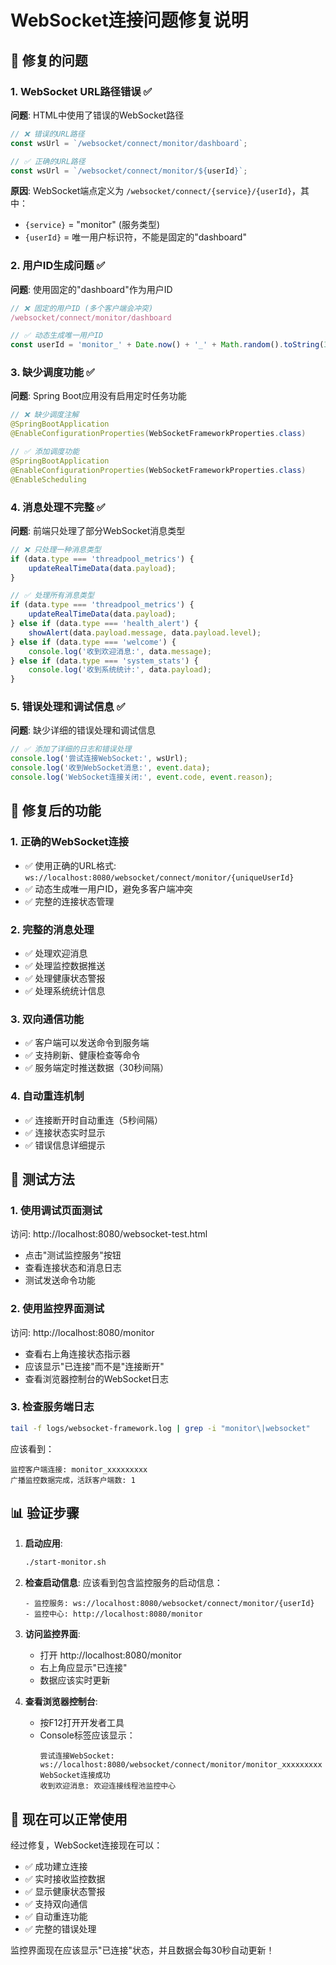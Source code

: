 # WebSocket连接问题修复说明

## 🔧 修复的问题

### 1. **WebSocket URL路径错误** ✅
**问题**: HTML中使用了错误的WebSocket路径
```javascript
// ❌ 错误的URL路径
const wsUrl = `/websocket/connect/monitor/dashboard`;

// ✅ 正确的URL路径 
const wsUrl = `/websocket/connect/monitor/${userId}`;
```

**原因**: WebSocket端点定义为 `/websocket/connect/{service}/{userId}`，其中：
- `{service}` = "monitor" (服务类型)
- `{userId}` = 唯一用户标识符，不能是固定的"dashboard"

### 2. **用户ID生成问题** ✅
**问题**: 使用固定的"dashboard"作为用户ID
```javascript
// ❌ 固定的用户ID (多个客户端会冲突)
/websocket/connect/monitor/dashboard

// ✅ 动态生成唯一用户ID
const userId = 'monitor_' + Date.now() + '_' + Math.random().toString(36).substr(2, 9);
```

### 3. **缺少调度功能** ✅
**问题**: Spring Boot应用没有启用定时任务功能
```java
// ❌ 缺少调度注解
@SpringBootApplication
@EnableConfigurationProperties(WebSocketFrameworkProperties.class)

// ✅ 添加调度功能
@SpringBootApplication
@EnableConfigurationProperties(WebSocketFrameworkProperties.class)
@EnableScheduling
```

### 4. **消息处理不完整** ✅
**问题**: 前端只处理了部分WebSocket消息类型
```javascript
// ❌ 只处理一种消息类型
if (data.type === 'threadpool_metrics') {
    updateRealTimeData(data.payload);
}

// ✅ 处理所有消息类型
if (data.type === 'threadpool_metrics') {
    updateRealTimeData(data.payload);
} else if (data.type === 'health_alert') {
    showAlert(data.payload.message, data.payload.level);
} else if (data.type === 'welcome') {
    console.log('收到欢迎消息:', data.message);
} else if (data.type === 'system_stats') {
    console.log('收到系统统计:', data.payload);
}
```

### 5. **错误处理和调试信息** ✅
**问题**: 缺少详细的错误处理和调试信息
```javascript
// ✅ 添加了详细的日志和错误处理
console.log('尝试连接WebSocket:', wsUrl);
console.log('收到WebSocket消息:', event.data);
console.log('WebSocket连接关闭:', event.code, event.reason);
```

## 🚀 修复后的功能

### 1. **正确的WebSocket连接**
- ✅ 使用正确的URL格式: `ws://localhost:8080/websocket/connect/monitor/{uniqueUserId}`
- ✅ 动态生成唯一用户ID，避免多客户端冲突
- ✅ 完整的连接状态管理

### 2. **完整的消息处理**
- ✅ 处理欢迎消息
- ✅ 处理监控数据推送
- ✅ 处理健康状态警报
- ✅ 处理系统统计信息

### 3. **双向通信功能**
- ✅ 客户端可以发送命令到服务端
- ✅ 支持刷新、健康检查等命令
- ✅ 服务端定时推送数据（30秒间隔）

### 4. **自动重连机制**
- ✅ 连接断开时自动重连（5秒间隔）
- ✅ 连接状态实时显示
- ✅ 错误信息详细提示

## 🧪 测试方法

### 1. **使用调试页面测试**
访问: http://localhost:8080/websocket-test.html
- 点击"测试监控服务"按钮
- 查看连接状态和消息日志
- 测试发送命令功能

### 2. **使用监控界面测试**
访问: http://localhost:8080/monitor
- 查看右上角连接状态指示器
- 应该显示"已连接"而不是"连接断开"
- 查看浏览器控制台的WebSocket日志

### 3. **检查服务端日志**
```bash
tail -f logs/websocket-framework.log | grep -i "monitor\|websocket"
```
应该看到：
```
监控客户端连接: monitor_xxxxxxxxx
广播监控数据完成，活跃客户端数: 1
```

## 📊 验证步骤

1. **启动应用**:
   ```bash
   ./start-monitor.sh
   ```

2. **检查启动信息**:
   应该看到包含监控服务的启动信息：
   ```
   - 监控服务: ws://localhost:8080/websocket/connect/monitor/{userId}
   - 监控中心: http://localhost:8080/monitor
   ```

3. **访问监控界面**:
   - 打开 http://localhost:8080/monitor
   - 右上角应显示"已连接"
   - 数据应该实时更新

4. **查看浏览器控制台**:
   - 按F12打开开发者工具
   - Console标签应该显示：
     ```
     尝试连接WebSocket: ws://localhost:8080/websocket/connect/monitor/monitor_xxxxxxxxx
     WebSocket连接成功
     收到欢迎消息: 欢迎连接线程池监控中心
     ```

## 🎯 现在可以正常使用

经过修复，WebSocket连接现在可以：

- ✅ 成功建立连接
- ✅ 实时接收监控数据
- ✅ 显示健康状态警报
- ✅ 支持双向通信
- ✅ 自动重连功能
- ✅ 完整的错误处理

监控界面现在应该显示"已连接"状态，并且数据会每30秒自动更新！